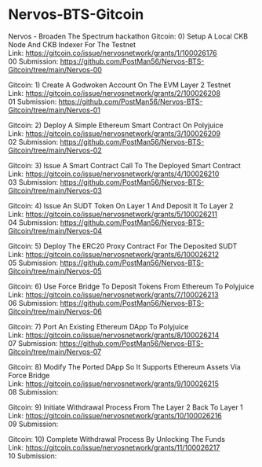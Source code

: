 # Nervos-BTS-Gitcoin
Nervos - Broaden The Spectrum hackathon 
Gitcoin: 0) Setup A Local CKB Node And CKB Indexer For The Testnet <br/>
Link: https://gitcoin.co/issue/nervosnetwork/grants/1/100026176
<br/>
00 Submission: https://github.com/PostMan56/Nervos-BTS-Gitcoin/tree/main/Nervos-00

Gitcoin: 1) Create A Godwoken Account On The EVM Layer 2 Testnet <br/>
Link: https://gitcoin.co/issue/nervosnetwork/grants/2/100026208
<br/>
01 Submission: https://github.com/PostMan56/Nervos-BTS-Gitcoin/tree/main/Nervos-01

Gitcoin: 2) Deploy A Simple Ethereum Smart Contract On Polyjuice<br/>
Link: https://gitcoin.co/issue/nervosnetwork/grants/3/100026209
<br/>
02 Submission: https://github.com/PostMan56/Nervos-BTS-Gitcoin/tree/main/Nervos-02

Gitcoin: 3) Issue A Smart Contract Call To The Deployed Smart Contract<br/>
Link: https://gitcoin.co/issue/nervosnetwork/grants/4/100026210
<br/>
03 Submission: https://github.com/PostMan56/Nervos-BTS-Gitcoin/tree/main/Nervos-03

Gitcoin: 4) Issue An SUDT Token On Layer 1 And Deposit It To Layer 2<br/>
Link: https://gitcoin.co/issue/nervosnetwork/grants/5/100026211
<br/>
04 Submission: https://github.com/PostMan56/Nervos-BTS-Gitcoin/tree/main/Nervos-04

Gitcoin: 5) Deploy The ERC20 Proxy Contract For The Deposited SUDT<br/>
Link: https://gitcoin.co/issue/nervosnetwork/grants/6/100026212 <br/>
05 Submission: https://github.com/PostMan56/Nervos-BTS-Gitcoin/tree/main/Nervos-05

Gitcoin: 6) Use Force Bridge To Deposit Tokens From Ethereum To Polyjuice<br/>
Link: https://gitcoin.co/issue/nervosnetwork/grants/7/100026213<br/>
06 Submission: https://github.com/PostMan56/Nervos-BTS-Gitcoin/tree/main/Nervos-06

Gitcoin: 7) Port An Existing Ethereum DApp To Polyjuice<br/>
Link: https://gitcoin.co/issue/nervosnetwork/grants/8/100026214 <br/>
07 Submission: https://github.com/PostMan56/Nervos-BTS-Gitcoin/tree/main/Nervos-07

Gitcoin: 8) Modify The Ported DApp So It Supports Ethereum Assets Via Force Bridge<br/>
Link: https://gitcoin.co/issue/nervosnetwork/grants/9/100026215<br/>
08 Submission:

Gitcoin: 9) Initiate Withdrawal Process From The Layer 2 Back To Layer 1<br/>
Link: https://gitcoin.co/issue/nervosnetwork/grants/10/100026216<br/>
09 Submission:

Gitcoin: 10) Complete Withdrawal Process By Unlocking The Funds<br/>
Link: https://gitcoin.co/issue/nervosnetwork/grants/11/100026217<br/>
10 Submission:
